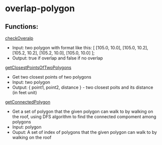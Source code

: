 # overlap-polygon

## Functions:

[checkOveralp](./utils/overlap.js)
- Input: two polygon with format like this: [
      [105.0, 10.0],
      [105.0, 10.2],
      [105.2, 10.2],
      [105.2, 10.0],
      [105.0, 10.0]
    ];
- Output: true if overlap and false if no overlap

[getClosestPointsOfTwoPolygons](./utils/distance.js#L63)
- Get two closest points of two polygons
- Input: two polygon
- Output: { point1, point2, distance } - two closest poits and its distance (in feet unit)

[getConnectedPolygon](./utils/getConnectedPolygon.js#L42)
- Get a set of polygon that the given polygon can walk to by walking on the roof, using DFS algorithm to find the connected compoment among polygons
- Input: polygon
- Ouput: A set of index of polygons that the given polygon can walk to by walking on the roof



